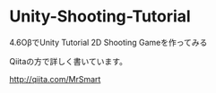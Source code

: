 Unity-Shooting-Tutorial
=======================

4.6OβでUnity Tutorial 2D Shooting Gameを作ってみる

Qiitaの方で詳しく書いています。

http://qiita.com/MrSmart
